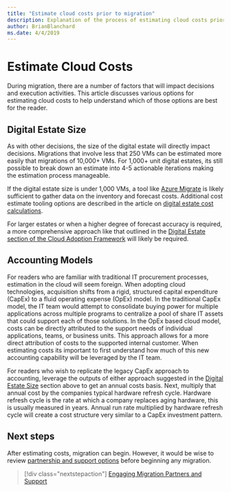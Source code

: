 ```yaml
---
title: "Estimate cloud costs prior to migration"
description: Explanation of the process of estimating cloud costs prior to migration
author: BrianBlanchard
ms.date: 4/4/2019
---
```


# Estimate Cloud Costs

During migration, there are a number of factors that will impact decisions and execution activities. This article discusses various options for estimating cloud costs to help understand which of those options are best for the reader.

## Digital Estate Size

As with other decisions, the size of the digital estate will directly impact decisions. Migrations that involve less that 250 VMs can be estimated more easily that migrations of 10,000+ VMs. For 1,000+ unit digital estates, its still possible to break down an estimate into 4-5 actionable iterations making the estimation process manageable.

If the digital estate size is under 1,000 VMs, a tool like [Azure Migrate](/azure/migrate/migrate-overview) is likely sufficient to gather data on the inventory and forecast costs. Additional cost estimate tooling options are described in the article on [digital estate cost calculations](../../../digital-estate/calculate.md).

For larger estates or when a higher degree of forecast accuracy is required, a more comprehensive approach like that outlined in the [Digital Estate section of the Cloud Adoption Framework](../../../digital-estate/overview.md) will likely be required.

## Accounting Models

For readers who are familiar with traditional IT procurement processes, estimation in the cloud will seem foreign. When adopting cloud technologies, acquisition shifts from a rigid, structured capital expenditure (CapEx) to a fluid operating expense (OpEx) model. In the traditional CapEx model, the IT team would attempt to consolidate buying power for multiple applications across multiple programs to centralize a pool of share IT assets that could support each of those solutions. In the OpEx based cloud model, costs can be directly attributed to the support needs of individual applications, teams, or business units. This approach allows for a more direct attribution of costs to the supported internal customer. When estimating costs its important to first understand how much of this new accounting capability will be leveraged by the IT team.

For readers who wish to replicate the legacy CapEx approach to accounting, leverage the outputs of either approach suggested in the [Digital Estate Size](#digital-estate-size) section above to get an annual costs basis. Next, multiply that annual cost by the companies typical hardware refresh cycle. Hardware refresh cycle is the rate at which a company replaces aging hardware, this is usually measured in years. Annual run rate multiplied by hardware refresh cycle will create a cost structure very similar to a CapEx investment pattern.

## Next steps

After estimating costs, migration can begin. However, it would be wise to review [partnership and support options](partnership-options.md) before beginning any migration.

> [!div class="nextstepaction"]
> [Engaging Migration Partners and Support](partnership-options.md)